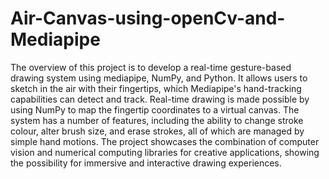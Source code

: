 # Air-Canvas-using-openCv-and-Mediapipe
The overview of this project is to develop a real-time gesture-based drawing system using mediapipe, NumPy, and Python. It allows users to sketch in the air with their fingertips, which  Mediapipe's hand-tracking capabilities can detect and track. Real-time drawing is made possible by using NumPy to map  the fingertip coordinates to a virtual canvas. The system has a number of features, including the ability to change stroke  colour, alter brush size, and erase strokes, all of which are  managed by simple hand motions. The project showcases the  combination of computer vision and numerical computing  libraries for creative applications, showing the possibility for immersive and interactive drawing experiences.
